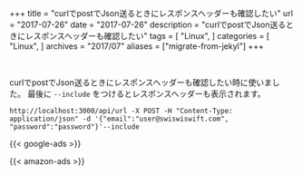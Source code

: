 +++
title = "curlでpostでJson送るときにレスポンスヘッダーも確認したい"
url = "2017-07-26"
date = "2017-07-26"
description = "curlでpostでJson送るときにレスポンスヘッダーも確認したい"
tags = [
    "Linux",
]
categories = [
    "Linux",
]
archives = "2017/07"
aliases = ["migrate-from-jekyl"]
+++

<br>

curlでpostでJson送るときにレスポンスヘッダーも確認したい時に使いました。
最後に `--include` をつけるとレスポンスヘッダーも表示されます。

```
http://localhost:3000/api/url -X POST -H "Content-Type: application/json" -d '{"email":"user@swiswiswift.com", "password":"password"}'--include
```

<!-- Google Ads -->
{{< google-ads >}}

<!-- Amazon Ads -->
{{< amazon-ads >}}
